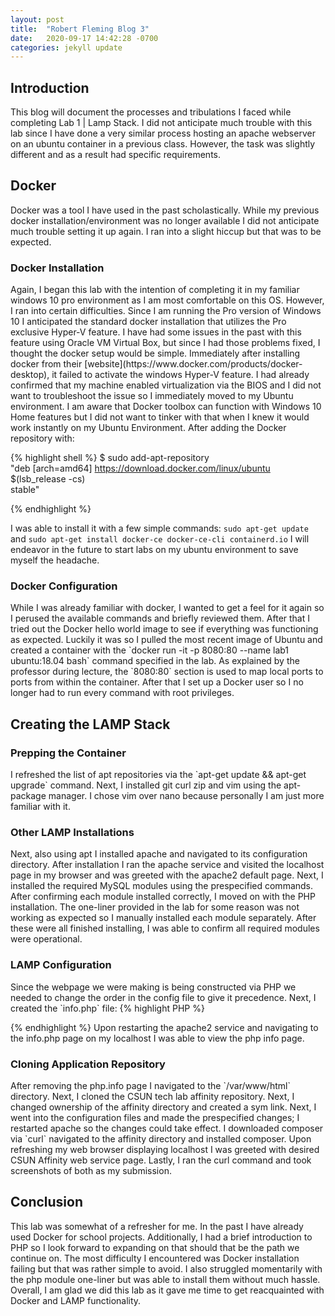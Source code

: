 ```yaml
---
layout: post
title:  "Robert Fleming Blog 3"
date:   2020-09-17 14:42:28 -0700
categories: jekyll update
---
```



<h2>Introduction</h2>
This blog will document the processes and tribulations I faced while completing Lab 1 | Lamp Stack. I did not anticipate much trouble with this lab since I have done a very similar process hosting an apache webserver on an ubuntu container in a previous class. However, the task was slightly different and as a result had specific requirements. 

<h2>Docker</h2>
Docker was a tool I have used in the past scholastically. While my previous docker installation/environment was no longer available I did not anticipate much trouble setting it up again. I ran into a slight hiccup but that was to be expected.

<h3>Docker Installation</h3>
Again, I began this lab with the intention of completing it in my familiar windows 10 pro environment as I am most comfortable on this OS. However, I ran into certain difficulties. Since I am running the Pro version of Windows 10 I anticipated the standard docker installation that utilizes the Pro exclusive Hyper-V feature. I have had some issues in the past with this feature using Oracle VM Virtual Box, but since I had those problems fixed, I thought the docker setup would be simple. Immediately after installing docker from their [website](https://www.docker.com/products/docker-desktop), it failed to activate the windows Hyper-V feature. 
I had already confirmed that my machine enabled virtualization via the BIOS and I did not want to troubleshoot the issue so I immediately moved to my Ubuntu environment. I am aware that Docker toolbox can function with Windows 10 Home features but I did not want to tinker with that when I knew it would work instantly on my Ubuntu Environment. After adding the Docker repository with:

{% highlight shell %}
$ sudo add-apt-repository \
   "deb [arch=amd64] https://download.docker.com/linux/ubuntu \
   $(lsb_release -cs) \
   stable"

{% endhighlight %}

I was able to install it with a few simple commands: `sudo apt-get update` and `sudo apt-get install docker-ce docker-ce-cli containerd.io` I will endeavor in the future to start labs on my ubuntu environment to save myself the headache.

<h3>Docker Configuration</h3>
While I was already familiar with docker, I wanted to get a feel for it again so I perused the available commands and briefly reviewed them. After that I tried out the Docker hello world image to see if everything was functioning as expected. Luckily it was so I pulled the most recent image of Ubuntu and created a container with the `docker run -it -p 8080:80 --name lab1 ubuntu:18.04 bash` command specified in the lab. As explained by the professor during lecture, the `8080:80` section is used to map local ports to ports from within the container. After that I set up a Docker user so I no longer had to run every command with root privileges.


<br/>
<h2>Creating the LAMP Stack</h2>

<h3>Prepping the Container</h3>
I refreshed the list of apt repositories via the `apt-get update && apt-get upgrade` command. Next, I installed git curl zip and vim using the apt-package manager. I chose vim over nano because personally I am just more familiar with it. 

<h3>Other LAMP Installations</h3>
Next, also using apt I installed apache and navigated to its configuration directory. After installation I ran the apache service and visited the localhost page in my browser and was greeted with the apache2 default page. Next, I installed the required MySQL modules using the prespecified commands. After confirming each module installed correctly, I moved on with the PHP installation. The one-liner provided in the lab for some reason was not working as expected so I manually installed each module separately. After these were all finished installing, I was able to confirm all required modules were operational. 

<h3>LAMP Configuration</h3>
Since the webpage we were making is being constructed via PHP we needed to change the order in the config file to give it precedence. Next, I created the `info.php` file:
{% highlight PHP %}
<?php
	phpinfo();
?>

{% endhighlight %}
Upon restarting the apache2 service and navigating to the info.php page on my localhost I was able to view the php info page.

<h3>Cloning Application Repository</h3>
After removing the php.info page I navigated to the `/var/www/html` directory. Next, I cloned the CSUN tech lab affinity repository. Next, I changed ownership of the affinity directory and created a sym link. Next, I went into the configuration files and made the prespecified changes; I restarted apache so the changes could take effect. I downloaded composer via `curl` navigated to the affinity directory and installed composer. Upon refreshing my web browser displaying localhost I was greeted with desired CSUN Affinity web service page. Lastly, I ran the curl command and took screenshots of both as my submission.

<br/>
<h2>Conclusion</h2>
This lab was somewhat of a refresher for me. In the past I have already used Docker for school projects. Additionally, I had a brief introduction to PHP so I look forward to expanding on that should that be the path we continue on. The most difficulty I encountered was Docker installation failing but that was rather simple to avoid. I also struggled momentarily with the php module one-liner but was able to install them without much hassle. Overall, I am glad we did this lab as it gave me time to get reacquainted with Docker and LAMP functionality.